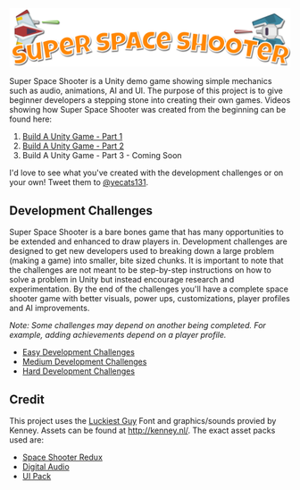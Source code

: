 ![alt text](SuperSpaceShooterLogo.png "Super Space Shooter")


Super Space Shooter is a Unity demo game showing simple mechanics such as audio, animations, AI and UI. The purpose of this project is to give beginner developers a stepping stone into creating their own games. Videos showing how Super Space Shooter was created from the beginning can be found here:

1. [Build A Unity Game - Part 1](https://channel9.msdn.com/Shows/Visual-Studio-Toolbox/Build-A-Unity-Game-Part-1)
2. [Build A Unity Game - Part 2](https://channel9.msdn.com/Shows/Visual-Studio-Toolbox/Build-A-Unity-Game-Part-2)
3. Build A Unity Game - Part 3 - Coming Soon

I'd love to see what you've created with the development challenges or on your own! Tweet them to [@yecats131](https://twitter.com/yecats131).

## Development Challenges

Super Space Shooter is a bare bones game that has many opportunities to be extended and enhanced to draw players in. Development challenges are designed to get new developers used to breaking down a large problem (making a game) into smaller, bite sized chunks. It is important to note that the challenges are not meant to be step-by-step instructions on how to solve a problem in Unity but instead encourage research and experimentation. By the end of the challenges you'll have a complete space shooter game with better visuals, power ups, customizations, player profiles and AI improvements.

*Note: Some challenges may depend on another being completed. For example, adding achievements depend on a player profile.*

* [Easy Development Challenges](DevelopmentChallenges/Easy.md)
* [Medium Development Challenges](Medium.md)
* [Hard Development Challenges](Hard.md)

## Credit
This project uses the [Luckiest Guy](http://www.1001fonts.com/luckiest-guy-font.html) Font and graphics/sounds provied by Kenney. Assets can be found at http://kenney.nl/. The exact asset packs used are:
* [Space Shooter Redux](http://kenney.nl/assets/space-shooter-redux)
* [Digital Audio](http://kenney.nl/assets/digital-audio)
* [UI Pack](http://kenney.nl/assets/ui-pack)
